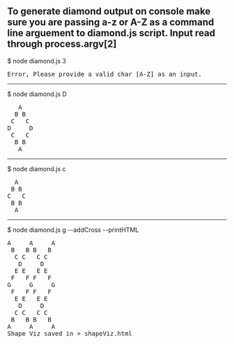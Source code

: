 <emp>To generate diamond output on console make sure you are passing a-z or A-Z as a
command line arguement to diamond.js script. Input read through process.argv[2]</emp>
--------------------------------------------------------------------------------------------

$ node diamond.js 3
<pre>
Error, Please provide a valid char [A-Z] as an input.
</pre>

--------------------------------------------------------------------------------------------

$ node diamond.js D
<pre>
   A
  B B
 C   C
D     D
 C   C
  B B
   A
</pre>
--------------------------------------------------------------------------------------------

$ node diamond.js c
<pre>
  A
 B B
C   C
 B B
  A
</pre>

---------------------------------------------------------------------------------------------

$ node diamond.js g --addCross --printHTML
<pre>
A     A     A
 B   B B   B
  C C   C C
   D     D
  E E   E E
 F   F F   F
G     G     G
 F   F F   F
  E E   E E
   D     D
  C C   C C
 B   B B   B
A     A     A
Shape Viz saved in > shapeViz.html
</pre>
